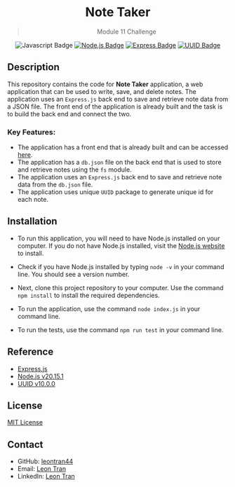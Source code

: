 <div align="center">
  
  # Note Taker
  > Module 11 Challenge

![Javascript Badge](https://img.shields.io/badge/JavaScript-323330?style=for-the-badge&logo=javascript&logoColor=F7DF1E)
[![Node.js Badge](https://img.shields.io/badge/Node.js-393%3F?style=for-the-badge&logo=node&logoColor=green)](https://nodejs.org/en/)
[![Express Badge](https://img.shields.io/badge/Express-4.16.4-000?style=for-the-badge&logo=express)](https://expressjs.com/)
[![UUID Badge](https://img.shields.io/badge/UUID-10.0.0-000?style=for-the-badge&logo=uuid)](https://www.npmjs.com/package/uuid)

  </div>

## Description

This repository contains the code for **Note Taker** application, a web application that can be used to write, save, and delete notes. The application uses an `Express.js` back end to save and retrieve note data from a JSON file. The front end of the application is already built and the task is to build the back end and connect the two.

### Key Features:

- The application has a front end that is already built and can be accessed [here](https://note-taker-dvih.onrender.com).
- The application has a `db.json` file on the back end that is used to store and retrieve notes using the `fs` module.
- The application uses an `Express.js` back end to save and retrieve note data from the `db.json` file.
- The application uses unique `UUID` package to generate unique id for each note.

## Installation

- To run this application, you will need to have Node.js installed on your computer. If you do not have Node.js installed, visit the [Node.js website](https://nodejs.org/en) to install.

- Check if you have Node.js installed by typing `node -v` in your command line. You should see a version number.

- Next, clone this project repository to your computer. Use the command `npm install` to install the required dependencies.

- To run the application, use the command `node index.js` in your command line.

- To run the tests, use the command `npm run test` in your command line.

## Reference

- [Express.js](https://expressjs.com/)
- [Node.js v20.15.1](https://nodejs.org/en/)
- [UUID v10.0.0](https://www.npmjs.com/package/uuid)

## License

[MIT License](https://opensource.org/licenses/MIT)

## Contact

- GitHub: [leontran44](https://github.com/leontran44)
- Email: [Leon Tran](mailto:leontran44@gmail.com)
- LinkedIn: [Leon Tran](https://www.linkedin.com/in/hoangqtran/)
